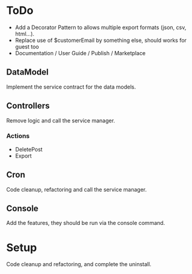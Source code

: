 # ToDo

- Add a Decorator Pattern to allows multiple export formats (json, csv, html...).
- Replace use of $customerEmail by something else, should works for guest too
- Documentation / User Guide / Publish / Marketplace

## DataModel

Implement the service contract for the data models.

## Controllers

Remove logic and call the service manager.

### Actions

- DeletePost
- Export

## Cron

Code cleanup, refactoring and call the service manager.

## Console

Add the features, they should be run via the console command.

# Setup

Code cleanup and refactoring, and complete the uninstall.
